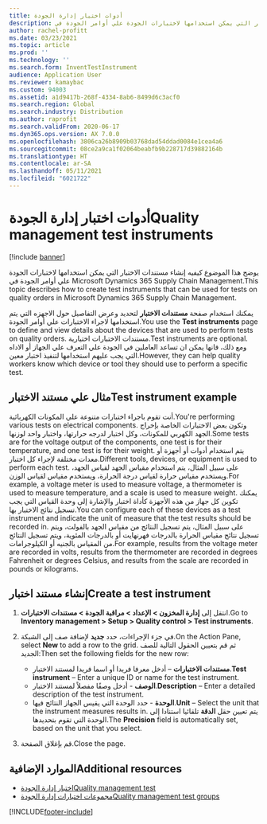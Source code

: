 ```yaml
---
title: أدوات اختبار إدارة الجودة
description: يوضح هذا الموضوع كيفيه إنشاء مستندات الاختبار التي يمكن استخدامها لاختبارات الجودة علي أوامر الجودة في Microsoft Dynamics 365 Supply Chain Management.
author: rachel-profitt
ms.date: 03/23/2021
ms.topic: article
ms.prod: ''
ms.technology: ''
ms.search.form: InventTestInstrument
audience: Application User
ms.reviewer: kamaybac
ms.custom: 94003
ms.assetid: a1d9417b-268f-4334-8ab6-8499d6c3acf0
ms.search.region: Global
ms.search.industry: Distribution
ms.author: raprofit
ms.search.validFrom: 2020-06-17
ms.dyn365.ops.version: AX 7.0.0
ms.openlocfilehash: 3806ca26b8909b03768dad54ddad0084e1cea4a6
ms.sourcegitcommit: 08ce2a9ca1f02064beabfb9b228717d39882164b
ms.translationtype: HT
ms.contentlocale: ar-SA
ms.lasthandoff: 05/11/2021
ms.locfileid: "6021722"
---
```

# <a name="quality-management-test-instruments"></a><span data-ttu-id="5f7d6-103">أدوات اختبار إدارة الجودة</span><span class="sxs-lookup"><span data-stu-id="5f7d6-103">Quality management test instruments</span></span>

[!include [banner](../includes/banner.md)]

<span data-ttu-id="5f7d6-104">يوضح هذا الموضوع كيفيه إنشاء مستندات الاختبار التي يمكن استخدامها لاختبارات الجودة علي أوامر الجودة في Microsoft Dynamics 365 Supply Chain Management.</span><span class="sxs-lookup"><span data-stu-id="5f7d6-104">This topic describes how to create test instruments that can be used for tests on quality orders in Microsoft Dynamics 365 Supply Chain Management.</span></span>

<span data-ttu-id="5f7d6-105">يمكنك استخدام صفحة **مستندات الاختبار** لتحديد وعرض التفاصيل حول الاجهزه التي يتم استخدامها لاجراء الاختبارات علي أوامر الجودة.</span><span class="sxs-lookup"><span data-stu-id="5f7d6-105">You use the **Test instruments** page to define and view details about the devices that are used to perform tests on quality orders.</span></span> <span data-ttu-id="5f7d6-106">مستندات الاختبارات اختيارية.</span><span class="sxs-lookup"><span data-stu-id="5f7d6-106">Test instruments are optional.</span></span> <span data-ttu-id="5f7d6-107">ومع ذلك، فانها يمكن ان تساعد العاملين في الجودة علي التعرف علي الجهاز أو الاداه التي يجب عليهم استخدامها لتنفيذ اختبار معين.</span><span class="sxs-lookup"><span data-stu-id="5f7d6-107">However, they can help quality workers know which device or tool they should use to perform a specific test.</span></span>

## <a name="test-instrument-example"></a><span data-ttu-id="5f7d6-108">مثال علي مستند الاختبار</span><span class="sxs-lookup"><span data-stu-id="5f7d6-108">Test instrument example</span></span>

<span data-ttu-id="5f7d6-109">أنت تقوم باجراء اختبارات متنوعة علي المكونات الكهربائية.</span><span class="sxs-lookup"><span data-stu-id="5f7d6-109">You're performing various tests on electrical components.</span></span> <span data-ttu-id="5f7d6-110">وتكون بعض الاختبارات الخاصة بإخراج الجهد الكهربي للمكونات، وكل اختبار لدرجه حرارتها، واختبار واحد لوزنها.</span><span class="sxs-lookup"><span data-stu-id="5f7d6-110">Some tests are for the voltage output of the components, one test is for their temperature, and one test is for their weight.</span></span> <span data-ttu-id="5f7d6-111">يتم استخدام أدوات أو أجهزة أو معدات مختلفة لإجراء كل اختبار.</span><span class="sxs-lookup"><span data-stu-id="5f7d6-111">Different tools, devices, or equipment is used to perform each test.</span></span> <span data-ttu-id="5f7d6-112">على سبيل المثال، يتم استخدام مقياس الجهد لقياس الجهد، ويستخدم مقياس حرارة لقياس درجة الحرارة، ويستخدم مقياس لقياس الوزن.</span><span class="sxs-lookup"><span data-stu-id="5f7d6-112">For example, a voltage meter is used to measure voltage, a thermometer is used to measure temperature, and a scale is used to measure weight.</span></span> <span data-ttu-id="5f7d6-113">يمكنك تكوين كل جهاز من هذه الأجهزة كأداة اختبار والإشارة إلى وحدة القياس التي يجب تسجيل نتائج الاختبار بها.</span><span class="sxs-lookup"><span data-stu-id="5f7d6-113">You can configure each of these devices as a test instrument and indicate the unit of measure that the test results should be recorded in.</span></span> <span data-ttu-id="5f7d6-114">على سبيل المثال، يتم تسجيل النتائج من مقياس الجهد بالفولت، ويتم تسجيل نتائج مقياس الحرارة بالدرجات فهرنهايت أو بالدرجات المئوية، ويتم تسجيل النتائج من المقياس بالجنيه أو الكيلوجرامات.</span><span class="sxs-lookup"><span data-stu-id="5f7d6-114">For example, results from the voltage meter are recorded in volts, results from the thermometer are recorded in degrees Fahrenheit or degrees Celsius, and results from the scale are recorded in pounds or kilograms.</span></span>

## <a name="create-a-test-instrument"></a><span data-ttu-id="5f7d6-115">إنشاء مستند اختبار</span><span class="sxs-lookup"><span data-stu-id="5f7d6-115">Create a test instrument</span></span>

1. <span data-ttu-id="5f7d6-116">انتقل إلى **إدارة المخزون \> الإعداد \> مراقبة الجودة \> مستندات الاختبارات**.</span><span class="sxs-lookup"><span data-stu-id="5f7d6-116">Go to **Inventory management \> Setup \> Quality control \> Test instruments**.</span></span>
1. <span data-ttu-id="5f7d6-117">في جزء الإجراءات، حدد **جديد** لإضافة صف إلى الشبكة.</span><span class="sxs-lookup"><span data-stu-id="5f7d6-117">On the Action Pane, select **New** to add a row to the grid.</span></span> <span data-ttu-id="5f7d6-118">ثم قم بتعيين الحقول التالية للصف الجديد:</span><span class="sxs-lookup"><span data-stu-id="5f7d6-118">Then set the following fields for the new row:</span></span>

    - <span data-ttu-id="5f7d6-119">**مستندات الاختبارات** – أدخل معرفا فريدا أو اسما فريدا لمستند الاختبار.</span><span class="sxs-lookup"><span data-stu-id="5f7d6-119">**Test instrument** – Enter a unique ID or name for the test instrument.</span></span>
    - <span data-ttu-id="5f7d6-120">**الوصف** - أدخل وصفًا مفصلاً لمستند الاختبار.</span><span class="sxs-lookup"><span data-stu-id="5f7d6-120">**Description** – Enter a detailed description of the test instrument.</span></span>
    - <span data-ttu-id="5f7d6-121">**الوحدة** - حدد الوحدة التي يقيس الجهاز النتائج فيها.</span><span class="sxs-lookup"><span data-stu-id="5f7d6-121">**Unit** – Select the unit that the instrument measures results in.</span></span> <span data-ttu-id="5f7d6-122">يتم تعيين حقل **الدقة** تلقائيا استنادا إلى الوحدة التي تقوم بتحديدها.</span><span class="sxs-lookup"><span data-stu-id="5f7d6-122">The **Precision** field is automatically set, based on the unit that you select.</span></span>

1. <span data-ttu-id="5f7d6-123">قم بإغلاق الصفحة.</span><span class="sxs-lookup"><span data-stu-id="5f7d6-123">Close the page.</span></span>

## <a name="additional-resources"></a><span data-ttu-id="5f7d6-124">الموارد الإضافية</span><span class="sxs-lookup"><span data-stu-id="5f7d6-124">Additional resources</span></span>

- [<span data-ttu-id="5f7d6-125">اختبار إدارة الجودة</span><span class="sxs-lookup"><span data-stu-id="5f7d6-125">Quality management test</span></span>](quality-tests.md)
- [<span data-ttu-id="5f7d6-126">مجموعات اختبارات إدارة الجودة</span><span class="sxs-lookup"><span data-stu-id="5f7d6-126">Quality management test groups</span></span>](quality-test-groups.md)

[!INCLUDE[footer-include](../../includes/footer-banner.md)]
